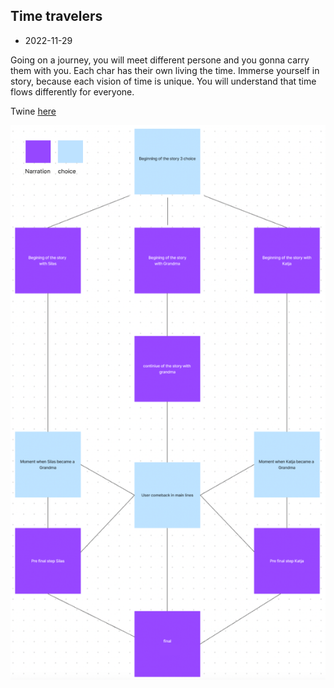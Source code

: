 ## Time travelers

- 2022-11-29

Going on a journey, you will meet different persone and you gonna carry them with you. Each char has their own living the time. Immerse yourself in story, because each vision of time is unique. You will understand that time flows differently for everyone.

Twine [here](https://github.com/MariiaGulkova/head-md-time-in-time-out/tree/main/Prototypes/twine)

![Boat shedule](images/structure.png)

